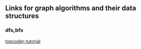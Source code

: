 ## Links for graph algorithms and their data structures

### dfs,bfs  
[topcoder-tutorial]


[topcoder-tutorial]:https://www.topcoder.com/community/data-science/data-science-tutorials/introduction-to-graphs-and-their-data-structures-section-2/  
